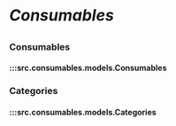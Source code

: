 # ***Consumables***

##

### Consumables
#### :::src.consumables.models.Consumables

### Categories
#### :::src.consumables.models.Categories
